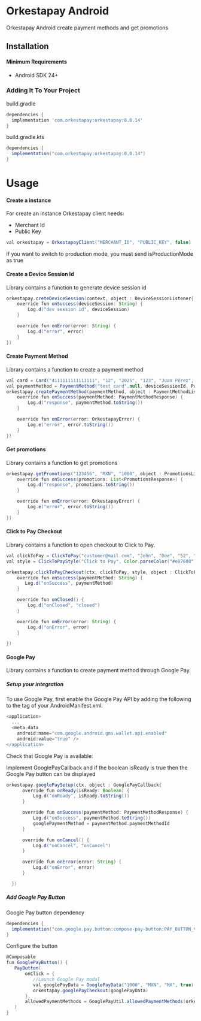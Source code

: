 # Orkestapay Android 

Orkestapay Android create payment methods and get promotions

## Installation

#### Minimum Requirements

- Android SDK 24+

### Adding It To Your Project

build.gradle
```groovy
dependencies {
  implementation 'com.orkestapay:orkestapay:0.0.14'
}
```

build.gradle.kts
```groovy
dependencies {
  implementation("com.orkestapay:orkestapay:0.0.14")
}
```

# Usage

#### Create a instance 

For create an instance Orkestapay client needs:
- Merchant Id
- Public Key

```groovy
val orkestapay = OrkestapayClient("MERCHANT_ID", "PUBLIC_KEY", false)

```

If you want to switch to production mode, you must send isProductionMode as true


#### Create a Device Session Id

Library contains a function to generate device session id

```groovy
orkestapay.creteDeviceSession(context, object : DeviceSessionListener{
    override fun onSuccess(deviceSession: String) {
        Log.d("dev session id", deviceSession)
    }

    override fun onError(error: String) {
        Log.d("error", error)
    }
})
```

#### Create Payment Method

Library contains a function to create a payment method

```groovy
val card = Card("4111111111111111", "12", "2025", "123", "Juan Pérez", true)
val paymentMethod = PaymentMethod("test card",null, deviceSessionId, PaymentMethodType.CARD, card)
orkestapay.createPaymentMethod(paymentMethod, object : PaymentMethodListener {
    override fun onSuccess(paymentMethod: PaymentMethodResponse) {
        Log.d("response", paymentMethod.toString())
    }

    override fun onError(error: OrkestapayError) {
        Log.e("error", error.toString())
    }
})
```

#### Get promotions

Library contains a function to get promotions

```groovy
orkestapay.getPromotions("123456", "MXN", "1000", object : PromotionsListener{
    override fun onSuccess(promotions: List<PromotionsResponse>) {
        Log.d("response", promotions.toString())
    }

    override fun onError(error: OrkestapayError) {
        Log.e("error", error.toString())
    }
})
```

#### Click to Pay Checkout

Library contains a function to open checkout to Click to Pay.

```groovy
val clickToPay = ClickToPay("customer@mail.com", "John", "Doe", "52", "4411223344", true, true)
val style = ClickToPayStyle("Click to Pay", Color.parseColor("#e87600"))

orkestapay.clickToPayCheckout(ctx, clickToPay, style, object : ClickToPayListener{
    override fun onSuccess(paymentMethod: String) {
       Log.d("onSuccess", paymentMethod)
    }

    override fun onClosed() {
        Log.d("onClosed", "closed")
    }

    override fun onError(error: String) {
        Log.d("onError", error)
    }

})
```


#### Google Pay

Library contains a function to create payment method through Google Pay.

##### Setup your integration
To use Google Pay, first enable the Google Pay API by adding the following to the <application> tag of your AndroidManifest.xml:

```groovy
<application>
  ...
  <meta-data
    android:name="com.google.android.gms.wallet.api.enabled"
    android:value="true" />
</application>
```

Check that Google Pay is available:

Implement GooglePayCallback and if the boolean isReady is true then the Google Pay button can be displayed

```groovy
orkestapay.googlePaySetup(ctx, object : GooglePayCallback{
      override fun onReady(isReady: Boolean) {
          Log.d("onReady", isReady.toString())
      }

      override fun onSuccess(paymentMethod: PaymentMethodResponse) {
          Log.d("onSuccess", paymentMethod.toString())
          googlePaymentMethod = paymentMethod.paymentMethodId
      }

      override fun onCancel() {
          Log.d("onCancel", "onCancel")
      }

      override fun onError(error: String) {
          Log.d("onError", error)
      }

  })
```

##### Add Google Pay Button
Google Pay button dependency

```groovy
dependencies {
  implementation("com.google.pay.button:compose-pay-button:PAY_BUTTON_VERSION")
}
```

Configure the button

```groovy
@Composable
fun GooglePayButton() {
   PayButton(
       onClick = {
          //Launch Google Pay modal
          val googlePayData = GooglePayData("1000", "MXN", "MX", true)
          orkestapay.googlePayCheckout(googlePayData)
       },
       allowedPaymentMethods = GooglePayUtil.allowedPaymentMethods(orkestapay.googlePaymentMethodData!!.properties.gateway, orkestapay.googlePaymentMethodData!!.properties.merchantId).toString()
   )
}
```
